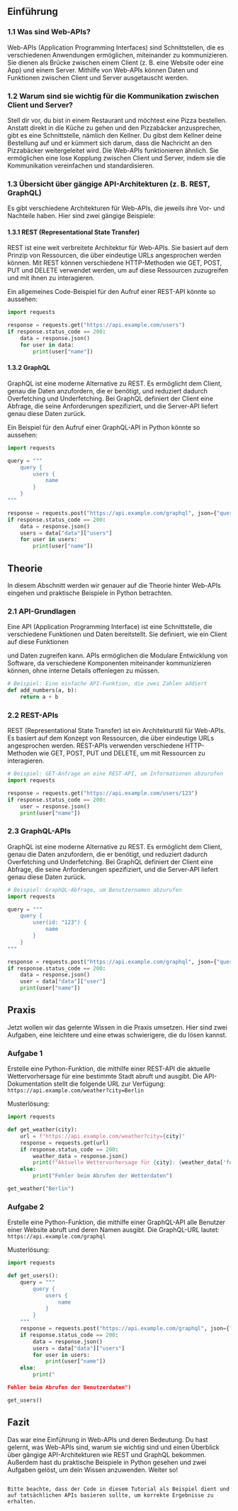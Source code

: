## Einführung
### 1.1 Was sind Web-APIs?

Web-APIs (Application Programming Interfaces) sind Schnittstellen, die es verschiedenen Anwendungen ermöglichen, miteinander zu kommunizieren. Sie dienen als Brücke zwischen einem Client (z. B. eine Website oder eine App) und einem Server. Mithilfe von Web-APIs können Daten und Funktionen zwischen Client und Server ausgetauscht werden.

### 1.2 Warum sind sie wichtig für die Kommunikation zwischen Client und Server?

Stell dir vor, du bist in einem Restaurant und möchtest eine Pizza bestellen. Anstatt direkt in die Küche zu gehen und den Pizzabäcker anzusprechen, gibt es eine Schnittstelle, nämlich den Kellner. Du gibst dem Kellner deine Bestellung auf und er kümmert sich darum, dass die Nachricht an den Pizzabäcker weitergeleitet wird. Die Web-APIs funktionieren ähnlich. Sie ermöglichen eine lose Kopplung zwischen Client und Server, indem sie die Kommunikation vereinfachen und standardisieren.

### 1.3 Übersicht über gängige API-Architekturen (z. B. REST, GraphQL)

Es gibt verschiedene Architekturen für Web-APIs, die jeweils ihre Vor- und Nachteile haben. Hier sind zwei gängige Beispiele:

#### 1.3.1 REST (Representational State Transfer)

REST ist eine weit verbreitete Architektur für Web-APIs. Sie basiert auf dem Prinzip von Ressourcen, die über eindeutige URLs angesprochen werden können. Mit REST können verschiedene HTTP-Methoden wie GET, POST, PUT und DELETE verwendet werden, um auf diese Ressourcen zuzugreifen und mit ihnen zu interagieren.

Ein allgemeines Code-Beispiel für den Aufruf einer REST-API könnte so aussehen:

```python
import requests

response = requests.get("https://api.example.com/users")
if response.status_code == 200:
    data = response.json()
    for user in data:
        print(user["name"])
```

#### 1.3.2 GraphQL

GraphQL ist eine moderne Alternative zu REST. Es ermöglicht dem Client, genau die Daten anzufordern, die er benötigt, und reduziert dadurch Overfetching und Underfetching. Bei GraphQL definiert der Client eine Abfrage, die seine Anforderungen spezifiziert, und die Server-API liefert genau diese Daten zurück.

Ein Beispiel für den Aufruf einer GraphQL-API in Python könnte so aussehen:

```python
import requests

query = """
    query {
        users {
            name
        }
    }
"""

response = requests.post("https://api.example.com/graphql", json={"query": query})
if response.status_code == 200:
    data = response.json()
    users = data["data"]["users"]
    for user in users:
        print(user["name"])
```

## Theorie

In diesem Abschnitt werden wir genauer auf die Theorie hinter Web-APIs eingehen und praktische Beispiele in Python betrachten.

### 2.1 API-Grundlagen

Eine API (Application Programming Interface) ist eine Schnittstelle, die verschiedene Funktionen und Daten bereitstellt. Sie definiert, wie ein Client auf diese Funktionen

 und Daten zugreifen kann. APIs ermöglichen die Modulare Entwicklung von Software, da verschiedene Komponenten miteinander kommunizieren können, ohne interne Details offenlegen zu müssen.

```python
# Beispiel: Eine einfache API-Funktion, die zwei Zahlen addiert
def add_numbers(a, b):
    return a + b
```

### 2.2 REST-APIs

REST (Representational State Transfer) ist ein Architekturstil für Web-APIs. Es basiert auf dem Konzept von Ressourcen, die über eindeutige URLs angesprochen werden. REST-APIs verwenden verschiedene HTTP-Methoden wie GET, POST, PUT und DELETE, um mit Ressourcen zu interagieren.

```python
# Beispiel: GET-Anfrage an eine REST-API, um Informationen abzurufen
import requests

response = requests.get("https://api.example.com/users/123")
if response.status_code == 200:
    user = response.json()
    print(user["name"])
```

### 2.3 GraphQL-APIs

GraphQL ist eine moderne Alternative zu REST. Es ermöglicht dem Client, genau die Daten anzufordern, die er benötigt, und reduziert dadurch Overfetching und Underfetching. Bei GraphQL definiert der Client eine Abfrage, die seine Anforderungen spezifiziert, und die Server-API liefert genau diese Daten zurück.

```python
# Beispiel: GraphQL-Abfrage, um Benutzernamen abzurufen
import requests

query = """
    query {
        user(id: "123") {
            name
        }
    }
"""

response = requests.post("https://api.example.com/graphql", json={"query": query})
if response.status_code == 200:
    data = response.json()
    user = data["data"]["user"]
    print(user["name"])
```

## Praxis

Jetzt wollen wir das gelernte Wissen in die Praxis umsetzen. Hier sind zwei Aufgaben, eine leichtere und eine etwas schwierigere, die du lösen kannst.

### Aufgabe 1

Erstelle eine Python-Funktion, die mithilfe einer REST-API die aktuelle Wettervorhersage für eine bestimmte Stadt abruft und ausgibt. Die API-Dokumentation stellt die folgende URL zur Verfügung: `https://api.example.com/weather?city=Berlin`

Musterlösung:

```python
import requests

def get_weather(city):
    url = f"https://api.example.com/weather?city={city}"
    response = requests.get(url)
    if response.status_code == 200:
        weather_data = response.json()
        print(f"Aktuelle Wettervorhersage für {city}: {weather_data['forecast']}")
    else:
        print("Fehler beim Abrufen der Wetterdaten")

get_weather("Berlin")
```

### Aufgabe 2

Erstelle eine Python-Funktion, die mithilfe einer GraphQL-API alle Benutzer einer Website abruft und deren Namen ausgibt. Die GraphQL-URL lautet: `https://api.example.com/graphql`

Musterlösung:

```python
import requests

def get_users():
    query = """
        query {
            users {
                name
            }
        }
    """
    response = requests.post("https://api.example.com/graphql", json={"query": query})
    if response.status_code == 200:
        data = response.json()
        users = data["data"]["users"]
        for user in users:
            print(user["name"])
    else:
        print("

Fehler beim Abrufen der Benutzerdaten")

get_users()
```
## Fazit

Das war eine Einführung in Web-APIs und deren Bedeutung. Du hast gelernt, was Web-APIs sind, warum sie wichtig sind und einen Überblick über gängige API-Architekturen wie REST und GraphQL bekommen. Außerdem hast du praktische Beispiele in Python gesehen und zwei Aufgaben gelöst, um dein Wissen anzuwenden. Weiter so!
```

Bitte beachte, dass der Code in diesem Tutorial als Beispiel dient und auf tatsächlichen APIs basieren sollte, um korrekte Ergebnisse zu erhalten.